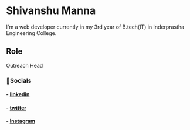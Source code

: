 
# Shivanshu Manna




I'm a web developer currently in my 3rd year of B.tech(IT) in Inderprastha Engineering College. 



## Role

Outreach Head



### 🔗Socials
#### - [linkedin](https://www.linkedin.com/in/shivanshu-manna-97144b146/)
#### - [twitter](https://twitter.com/)
#### - [Instagram](https://instagram.com/)




